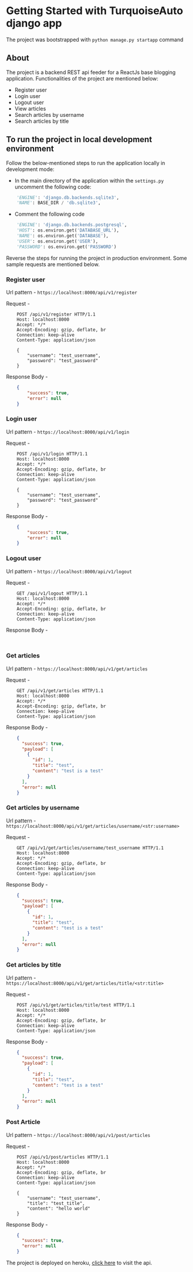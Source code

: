 # Getting Started with TurquoiseAuto django app

The project was bootstrapped with `python manage.py startapp` command

## About

The project is a backend REST api feeder for a ReactJs base blogging application. Functionalities of the project are mentioned below:

- Register user
- Login user
- Logout user
- View articles
- Search articles by username
- Search articles by title

## To run the project in local development environment

Follow the below-mentioned steps to run the application locally in development mode:

- In the main directory of the application within the `settings.py` uncomment the following code:

```python
    'ENGINE': 'django.db.backends.sqlite3',
    'NAME': BASE_DIR / 'db.sqlite3',
```
- Comment the following code
```python
    'ENGINE': 'django.db.backends.postgresql',
    'HOST': os.environ.get('DATABASE_URL'),
    'NAME': os.environ.get('DATABASE'),
    'USER': os.environ.get('USER'),
    'PASSWORD': os.environ.get('PASSWORD')
```
Reverse the steps for running the project in production environment.
Some sample requests are mentioned below.
### Register user

Url pattern - `https://localhost:8000/api/v1/register`

Request - 
```http request
    POST /api/v1/register HTTP/1.1
    Host: localhost:8000
    Accept: */*
    Accept-Encoding: gzip, deflate, br
    Connection: keep-alive
    Content-Type: application/json

    {
        "username": "test_username",
        "password": "test_password"
    } 
```

Response Body - 
```json
    {
        "success": true,
        "error": null
    } 
```

### Login user

Url pattern - `https://localhost:8000/api/v1/login`

Request - 
```http request
    POST /api/v1/login HTTP/1.1
    Host: localhost:8000
    Accept: */*
    Accept-Encoding: gzip, deflate, br
    Connection: keep-alive
    Content-Type: application/json

    {
        "username": "test_username",
        "password": "test_password"
    } 
```

Response Body - 
```json
    {
        "success": true,
        "error": null
    } 
```

### Logout user

Url pattern - `https://localhost:8000/api/v1/logout`

Request - 
```http request
    GET /api/v1/logout HTTP/1.1
    Host: localhost:8000
    Accept: */*
    Accept-Encoding: gzip, deflate, br
    Connection: keep-alive
    Content-Type: application/json
```

Response Body - 
```json
     
```

### Get articles

Url pattern - `https://localhost:8000/api/v1/get/articles`

Request - 
```http request
    GET /api/v1/get/articles HTTP/1.1
    Host: localhost:8000
    Accept: */*
    Accept-Encoding: gzip, deflate, br
    Connection: keep-alive
    Content-Type: application/json
```

Response Body -

```json
    {
      "success": true,
      "payload": [
        {
          "id": 1,
          "title": "test",
          "content": "test is a test"
        }
      ],
      "error": null
    } 
```

### Get articles by username

Url pattern - `https://localhost:8000/api/v1/get/articles/username/<str:username>`

Request - 
```http request
    GET /api/v1/get/articles/username/test_username HTTP/1.1
    Host: localhost:8000
    Accept: */*
    Accept-Encoding: gzip, deflate, br
    Connection: keep-alive
    Content-Type: application/json
```

Response Body -

```json
    {
      "success": true,
      "payload": [
        {
          "id": 1,
          "title": "test",
          "content": "test is a test"
        }
      ],
      "error": null
    } 
```

### Get articles by title

Url pattern - `https://localhost:8000/api/v1/get/articles/title/<str:title>`

Request - 
```http request
    POST /api/v1/get/articles/title/test HTTP/1.1
    Host: localhost:8000
    Accept: */*
    Accept-Encoding: gzip, deflate, br
    Connection: keep-alive
    Content-Type: application/json
```

Response Body -

```json
    {
      "success": true,
      "payload": [
        {
          "id": 1,
          "title": "test",
          "content": "test is a test"
        }
      ],
      "error": null
    } 
```

### Post Article

Url pattern - `https://localhost:8000/api/v1/post/articles`

Request - 
```http request
    POST /api/v1/post/articles HTTP/1.1
    Host: localhost:8000
    Accept: */*
    Accept-Encoding: gzip, deflate, br
    Connection: keep-alive
    Content-Type: application/json

    {
        "username": "test_username",
        "title": "test_title",
        "content": "hello world"
    }
```

Response Body -

```json
    {
      "success": true,
      "error": null
    } 
```

The project is deployed on heroku, [click here](https://django-backend-turquoise.herokuapp.com/) to visit the api.
